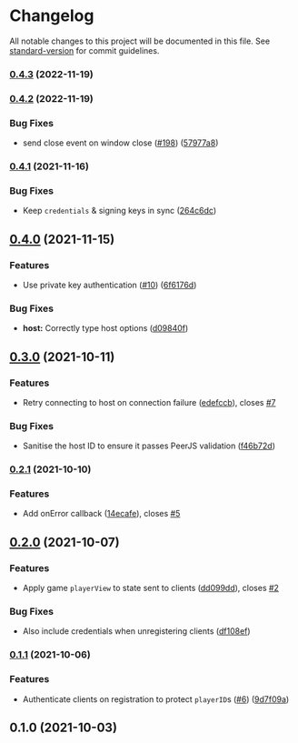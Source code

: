 # Changelog

All notable changes to this project will be documented in this file. See [standard-version](https://github.com/conventional-changelog/standard-version) for commit guidelines.

### [0.4.3](https://github.com/boardgameio/p2p/compare/v0.4.2...v0.4.3) (2022-11-19)

### [0.4.2](https://github.com/boardgameio/p2p/compare/v0.4.1...v0.4.2) (2022-11-19)


### Bug Fixes

* send close event on window close ([#198](https://github.com/boardgameio/p2p/issues/198)) ([57977a8](https://github.com/boardgameio/p2p/commit/57977a8fed2fea290d9141fa83828b8e9dc8db85))

### [0.4.1](https://github.com/boardgameio/p2p/compare/v0.4.0...v0.4.1) (2021-11-16)


### Bug Fixes

* Keep `credentials` & signing keys in sync ([264c6dc](https://github.com/boardgameio/p2p/commit/264c6dccc6620f5dac4254305edbf040136c0ef6))

## [0.4.0](https://github.com/boardgameio/p2p/compare/v0.3.0...v0.4.0) (2021-11-15)


### Features

* Use private key authentication ([#10](https://github.com/boardgameio/p2p/issues/10)) ([6f6176d](https://github.com/boardgameio/p2p/commit/6f6176d8f17c900dccdc468e9a51c002cfadb7ef))


### Bug Fixes

* **host:** Correctly type host options ([d09840f](https://github.com/boardgameio/p2p/commit/d09840f58b7b748afb67f04109227a88c6fd3db9))

## [0.3.0](https://github.com/boardgameio/p2p/compare/v0.2.1...v0.3.0) (2021-10-11)


### Features

* Retry connecting to host on connection failure ([edefccb](https://github.com/boardgameio/p2p/commit/edefccb48bccce281dd5fe9b338e41b001c0fbd7)), closes [#7](https://github.com/boardgameio/p2p/issues/7)


### Bug Fixes

* Sanitise the host ID to ensure it passes PeerJS validation ([f46b72d](https://github.com/boardgameio/p2p/commit/f46b72dfb3a14863a6ea4c6129bed54d031c52aa))

### [0.2.1](https://github.com/boardgameio/p2p/compare/v0.2.0...v0.2.1) (2021-10-10)


### Features

* Add onError callback ([14ecafe](https://github.com/boardgameio/p2p/commit/14ecafe4119261b6417a1cd3d067179373a8ce97)), closes [#5](https://github.com/boardgameio/p2p/issues/5)

## [0.2.0](https://github.com/boardgameio/p2p/compare/v0.1.1...v0.2.0) (2021-10-07)


### Features

* Apply game `playerView` to state sent to clients ([dd099dd](https://github.com/boardgameio/p2p/commit/dd099dddcf6cbd7eb6f9605ee220722cb4d4a737)), closes [#2](https://github.com/boardgameio/p2p/issues/2)


### Bug Fixes

* Also include credentials when unregistering clients ([df108ef](https://github.com/boardgameio/p2p/commit/df108efb82006bb87037596cd63db11a24a6663d))

### [0.1.1](https://github.com/boardgameio/p2p/compare/v0.1.0...v0.1.1) (2021-10-06)


### Features

* Authenticate clients on registration to protect `playerID`s ([#6](https://github.com/boardgameio/p2p/issues/6)) ([9d7f09a](https://github.com/boardgameio/p2p/commit/9d7f09aa087d94090cbcf1ec31be3f8fb1af991e))

## 0.1.0 (2021-10-03)
